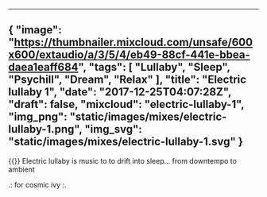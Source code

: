 
---
{
  "image": "https://thumbnailer.mixcloud.com/unsafe/600x600/extaudio/a/3/5/4/eb49-88cf-441e-bbea-daea1eaff684",
  "tags": [
    "Lullaby",
    "Sleep",
    "Psychill",
    "Dream",
    "Relax"
  ],
  "title": "Electric lullaby 1",
  "date": "2017-12-25T04:07:28Z",
  "draft": false,
  "mixcloud": "electric-lullaby-1",
  "img_png": "static/images/mixes/electric-lullaby-1.png",
  "img_svg": "static/images/mixes/electric-lullaby-1.svg"
}
---
{{<mixcloud>}}
Electric lullaby is music to to drift into sleep...
from downtempo to ambient

.: for cosmic ivy :.
